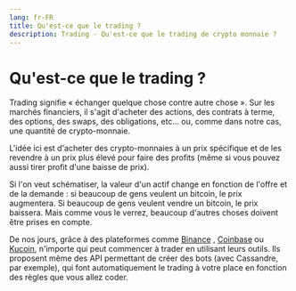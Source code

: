 ```yaml
---
lang: fr-FR
title: Qu'est-ce que le trading ?
description: Trading - Qu'est-ce que le trading de crypto monnaie ?
---
```


# Qu'est-ce que le trading ?

Trading signifie « échanger quelque chose contre autre chose ». Sur les marchés financiers, il s'agit d'acheter des
actions, des contrats à terme, des options, des swaps, des obligations, etc... ou, comme dans notre cas, une quantité de
crypto-monnaie.

L'idée ici est d'acheter des crypto-monnaies à un prix spécifique et de les revendre à un prix plus élevé pour faire des
profits (même si vous pouvez aussi tirer profit d'une baisse de prix).

Si l'on veut schématiser, la valeur d'un actif change en fonction de l'offre et de la demande : si beaucoup de gens
veulent un bitcoin, le prix augmentera. Si beaucoup de gens veulent vendre un bitcoin, le prix baissera. Mais comme vous
le verrez, beaucoup d'autres choses doivent être prises en compte.

De nos jours, grâce à des plateformes
comme [Binance](https://www.binance.com/en/activity/referral/offers/claim?ref=CPA_00002V0XR4)
, [Coinbase](https://www.coinbase.com/join/straumat) ou [Kucoin](https://www.kucoin.com/ucenter/signup?rcode=2HMJtt1),
n'importe qui peut commencer à trader en utilisant leurs outils. Ils proposent même des API permettant de créer des bots
\(avec Cassandre, par exemple\), qui font automatiquement le trading à votre place en fonction des règles que vous allez
coder.
